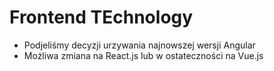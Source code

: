 # Frontend TEchnology
+ Podjeliśmy decyzji urzywania najnowszej wersji Angular
+ Możliwa zmiana na React.js lub w ostateczności na Vue.js
